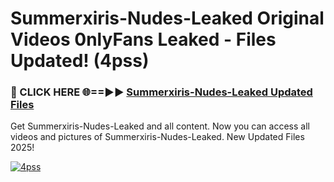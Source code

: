 # Summerxiris-Nudes-Leaked Original Videos 0nlyFans Leaked - Files Updated! (4pss)

<h3>🔴 CLICK HERE 🌐==►► <a href="https://tinyurl.com/5h6xmrr3" rel="nofollow">Summerxiris-Nudes-Leaked Updated Files</a></h3>

Get Summerxiris-Nudes-Leaked and all content. Now you can access all videos and pictures of Summerxiris-Nudes-Leaked. New Updated Files 2025!

[![4pss](https://i.imgur.com/KVD873Z.gif)](https://tinyurl.com/5h6xmrr3)
